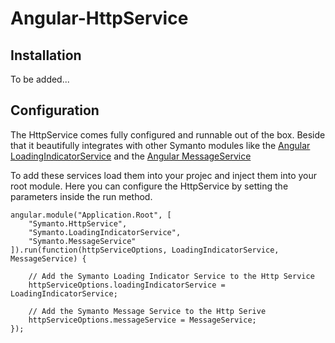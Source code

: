 # Angular-HttpService
## Installation
To be added...

## Configuration
The HttpService comes fully configured and runnable out of the box. Beside that it beautifully integrates with other Symanto modules like the [Angular LoadingIndicatorService][1] and the [Angular MessageService][2]

To add these services load them into your projec and inject them into your root module. Here you can configure the HttpService by setting the parameters inside the run method.
```
angular.module("Application.Root", [
    "Symanto.HttpService",
    "Symanto.LoadingIndicatorService",
    "Symanto.MessageService"
]).run(function(httpServiceOptions, LoadingIndicatorService, MessageService) {

	// Add the Symanto Loading Indicator Service to the Http Service
    httpServiceOptions.loadingIndicatorService = LoadingIndicatorService;

	// Add the Symanto Message Service to the Http Serive
    httpServiceOptions.messageService = MessageService;
});
```

  [1]: http://www.google.de
  [2]: http://www.google.de
